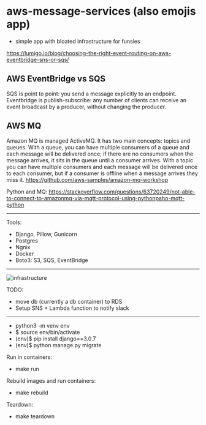 # aws-message-services (also emojis app)
  - simple app with bloated infrastructure for funsies
  
https://lumigo.io/blog/choosing-the-right-event-routing-on-aws-eventbridge-sns-or-sqs/

AWS EventBridge vs SQS
---
SQS is point to point: you send a message explicitly to an endpoint. 
Eventbridge is publish-subscribe: any number of clients can receive an 
event broadcast by a producer, without changing the producer.

AWS MQ
---
Amazon MQ is managed ActiveMQ. It has two main concepts: topics and queues. With a queue, you can have multiple consumers of a queue and each message will be delivered once; if there are no consumers when the message arrives, it sits in the queue until a consumer arrives. With a topic you can have multiple consumers and each message will be delivered once to each consumer, but if a consumer is offline when a message arrives they miss it.
https://github.com/aws-samples/amazon-mq-workshop

Python and MQ:
https://stackoverflow.com/questions/63720249/not-able-to-connect-to-amazonmq-via-mqtt-protocol-using-pythonpaho-mqtt-python

---
Tools:

- Django, Pillow, Gunicorn
- Postgres 
- Ngnix
- Docker
- Boto3: S3, SQS, EventBridge


----
![infrastructure](https://user-images.githubusercontent.com/13512876/117584078-916cc980-b0bf-11eb-9305-859ee9b7eb26.png)




TODO: 
- move db (currently a db container) to RDS
- Setup SNS + Lambda function to notify slack


----
- python3 -m venv env
- $ source env/bin/activate
- (env)$ pip install django==3.0.7
- (env)$ python manage.py migrate

Run in containers:
- make run

Rebuild images and run containers:

- make rebuild

Teardown:

- make teardown

